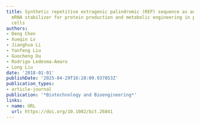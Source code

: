 ```yaml
---
title: Synthetic repetitive extragenic palindromic (REP) sequence as an efficient
  mRNA stabilizer for protein production and metabolic engineering in prokaryotic
  cells
authors:
- Deng Chen
- Xueqin Lv
- Jianghua Li
- Yanfeng Liu
- Guocheng Du
- Rodrigo Ledesma‐Amaro
- Long Liu
date: '2018-01-01'
publishDate: '2025-04-29T16:28:09.937853Z'
publication_types:
- article-journal
publication: '*Biotechnology and Bioengineering*'
links:
- name: URL
  url: https://doi.org/10.1002/bit.26841
---
```


